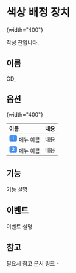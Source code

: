 # 색상 배정 장치

![](){width="400"}

작성 전입니다.


## 이름

GD_


## 옵션

![](){width="400"}

| **이름**                                            | **내용**  |
|:--------------------------------------------------|:--------|
| ![](../../../media/image/guidenum_01.png)  메뉴 이름  | 내용      |
| ![](../../../media/image/guidenum_02.png)  메뉴 이름  | 내용      |


## 기능

기능 설명


## 이벤트

이벤트 설명


## 참고

필요시 참고 문서 링크
-[]()